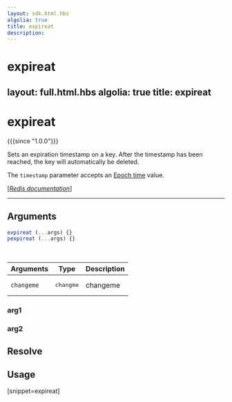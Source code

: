```yaml
---
layout: sdk.html.hbs
algolia: true
title: expireat
description:
---
```


# expireat
layout: full.html.hbs
algolia: true
title: expireat
---

# expireat

{{{since "1.0.0"}}}

Sets an expiration timestamp on a key. After the timestamp has been reached, the key will automatically be deleted.

The `timestamp` parameter accepts an [Epoch time](https://en.wikipedia.org/wiki/Unix_time) value.

[[_Redis documentation_]](https://redis.io/commands/expireat)

---

## Arguments

```js
expireat (...args) {}
pexpireat (...args) {}

```

<br/>

| Arguments    | Type    | Description |
|--------------|---------|-------------|
| ``changeme`` | <pre>changme</pre> | changeme    |

### arg1

### arg2

## Resolve

## Usage

[snippet=expireat]
